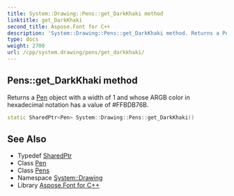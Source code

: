 ```yaml
---
title: System::Drawing::Pens::get_DarkKhaki method
linktitle: get_DarkKhaki
second_title: Aspose.Font for C++
description: 'System::Drawing::Pens::get_DarkKhaki method. Returns a Pen object with a width of 1 and whose ARGB color in hexadecimal notation has a value of #FFBDB76B in C++.'
type: docs
weight: 2700
url: /cpp/system.drawing/pens/get_darkkhaki/
---
```

## Pens::get_DarkKhaki method


Returns a [Pen](../../pen/) object with a width of 1 and whose ARGB color in hexadecimal notation has a value of #FFBDB76B.

```cpp
static SharedPtr<Pen> System::Drawing::Pens::get_DarkKhaki()
```

## See Also

* Typedef [SharedPtr](../../../system/sharedptr/)
* Class [Pen](../../pen/)
* Class [Pens](../)
* Namespace [System::Drawing](../../)
* Library [Aspose.Font for C++](../../../)
